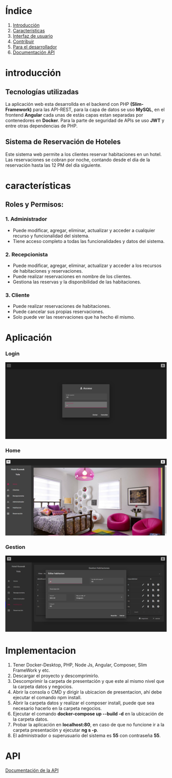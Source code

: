 # Índice

1. [Introducción](#introducción)
2. [Características](#características)
3. [Interfaz de usuario](#Aplicación)
5. [Contribuir](#contribuir)
6. [Para el desarrollador](#Implementacion)
7. [Documentación API](#API)
# introducción

## Tecnologías utilizadas
La aplicación web esta desarrollda en el backend con PHP **(Slim-Framework)** para las API-REST, para la capa de datos se uso **MySQL**, en el frontend **Angular** cada unas de estás capas estan separadas por contenedores en **Docker**. Para la parte de seguridad de APIs se uso **JWT** y entre otras dependencias de PHP.

## Sistema de Reservación de Hoteles

Este sistema web permite a los clientes reservar habitaciones en un hotel. Las reservaciones se cobran por noche, contando desde el día de la reservación hasta las 12 PM del día siguiente.

# características

## Roles y Permisos:

### 1. Administrador
- Puede modificar, agregar, eliminar, actualizar y acceder a cualquier recurso y funcionalidad del sistema.
- Tiene acceso completo a todas las funcionalidades y datos del sistema.

### 2. Recepcionista
- Puede modificar, agregar, eliminar, actualizar y acceder a los recursos de habitaciones y reservaciones.
- Puede realizar reservaciones en nombre de los clientes.
- Gestiona las reservas y la disponibilidad de las habitaciones.

### 3. Cliente
- Puede realizar reservaciones de habitaciones.
- Puede cancelar sus propias reservaciones.
- Solo puede ver las reservaciones que ha hecho él mismo.


# Aplicación
### Login
![Texto alternativo](https://github.com/AlbinJunLiang/reservacion-hotel/blob/main/img/login.png?raw=true
)

### Home
![Texto alternativo](https://github.com/AlbinJunLiang/reservacion-hotel/blob/main/img/home.png?raw=true
)

### Gestion
![Texto alternativo](https://github.com/AlbinJunLiang/reservacion-hotel/blob/main/img/gestion.png?raw=true
)


# Implementacion
1. Tener Docker-Desktop, PHP, Node Js, Angular, Composer, Slim FrameWork y etc.
2. Descargar el proyecto y descomprimirlo.
3. Descomprimir la carpeta de presentación y que este al mismo nivel que la carpeta datos y negocios.
4. Abrir la consola o CMD y dirigir la ubicacion de presentacion, ahí debe ejecutar el comando npm install.
5. Abrir la carpeta datos y realizar el composer install, puede que sea necesario hacerlo en la carpeta negocios.
6. Ejecutar el comando **docker-compose up --build -d** en la ubicación de la carpeta datos.
7. Probar la aplicación en **localhost:80**, en caso de que no funcione ir a la carpeta presentación y ejecutar **ng s -p**.
8. El administrador o superusuario del sistema es **55** con contraseña **55**.

# API
[Documentación de la API](https://github.com/AlbinJunLiang/reservacion-hotel/documentacion.pdf)







